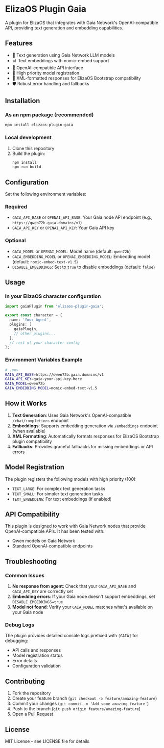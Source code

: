 # ElizaOS Plugin Gaia

A plugin for ElizaOS that integrates with Gaia Network's OpenAI-compatible API, providing text generation and embedding capabilities.

## Features

- 🤖 Text generation using Gaia Network LLM models
- 📊 Text embeddings with nomic-embed support
- 🔧 OpenAI-compatible API interface
- 🎯 High priority model registration
- 📝 XML-formatted responses for ElizaOS Bootstrap compatibility
- 🛡️ Robust error handling and fallbacks

## Installation

### As an npm package (recommended)

```bash
npm install elizaos-plugin-gaia
```

### Local development

1. Clone this repository
2. Build the plugin:
   ```bash
   npm install
   npm run build
   ```

## Configuration

Set the following environment variables:

### Required
- `GAIA_API_BASE` or `OPENAI_API_BASE`: Your Gaia node API endpoint (e.g., `https://qwen72b.gaia.domains/v1`)
- `GAIA_API_KEY` or `OPENAI_API_KEY`: Your Gaia API key

### Optional
- `GAIA_MODEL` or `OPENAI_MODEL`: Model name (default: `qwen72b`)
- `GAIA_EMBEDDING_MODEL` or `OPENAI_EMBEDDING_MODEL`: Embedding model (default: `nomic-embed-text-v1.5`)
- `DISABLE_EMBEDDINGS`: Set to `true` to disable embeddings (default: `false`)

## Usage

### In your ElizaOS character configuration

```typescript
import gaiaPlugin from 'elizaos-plugin-gaia';

export const character = {
  name: 'Your Agent',
  plugins: [
    gaiaPlugin,
    // other plugins...
  ],
  // rest of your character config
};
```

### Environment Variables Example

```bash
# .env
GAIA_API_BASE=https://qwen72b.gaia.domains/v1
GAIA_API_KEY=gaia-your-api-key-here
GAIA_MODEL=qwen72b
GAIA_EMBEDDING_MODEL=nomic-embed-text-v1.5
```

## How it Works

1. **Text Generation**: Uses Gaia Network's OpenAI-compatible `/chat/completions` endpoint
2. **Embeddings**: Supports embedding generation via `/embeddings` endpoint (when available)
3. **XML Formatting**: Automatically formats responses for ElizaOS Bootstrap plugin compatibility
4. **Fallbacks**: Provides graceful fallbacks for missing embeddings or API errors

## Model Registration

The plugin registers the following models with high priority (100):
- `TEXT_LARGE`: For complex text generation tasks
- `TEXT_SMALL`: For simpler text generation tasks  
- `TEXT_EMBEDDING`: For text embeddings (if enabled)

## API Compatibility

This plugin is designed to work with Gaia Network nodes that provide OpenAI-compatible APIs. It has been tested with:
- Qwen models on Gaia Network
- Standard OpenAI-compatible endpoints

## Troubleshooting

### Common Issues

1. **No response from agent**: Check that your `GAIA_API_BASE` and `GAIA_API_KEY` are correctly set
2. **Embedding errors**: If your Gaia node doesn't support embeddings, set `DISABLE_EMBEDDINGS=true`
3. **Model not found**: Verify your `GAIA_MODEL` matches what's available on your Gaia node

### Debug Logs

The plugin provides detailed console logs prefixed with `[GAIA]` for debugging:
- API calls and responses
- Model registration status
- Error details
- Configuration validation

## Contributing

1. Fork the repository
2. Create your feature branch (`git checkout -b feature/amazing-feature`)
3. Commit your changes (`git commit -m 'Add some amazing feature'`)
4. Push to the branch (`git push origin feature/amazing-feature`)
5. Open a Pull Request

## License

MIT License - see LICENSE file for details.
